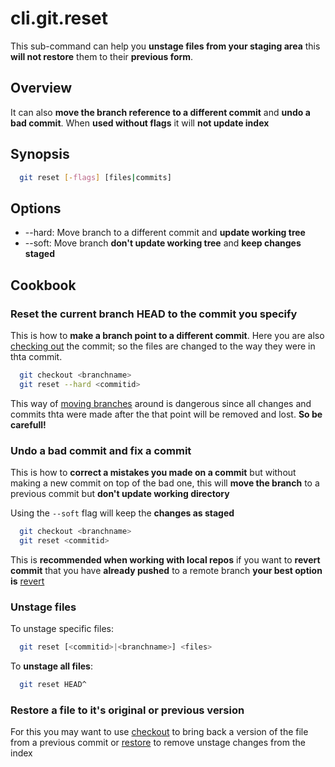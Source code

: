 # cli.git.reset

This sub-command can help you **unstage files from your staging area** this
**will not restore** them to their **previous form**.

## Overview

It can also **move the branch reference to a different commit** and **undo a
bad commit**. When **used without flags** it will **not update index**

## Synopsis

```sh
  git reset [-flags] [files|commits]
```

## Options

- --hard: Move branch to a different commit and **update working tree**
- --soft: Move branch **don't update working tree** and **keep changes staged**

## Cookbook

### Reset the current branch HEAD to the commit you specify

This is how to **make a branch point to a different commit**. Here you are also
[checking out](./it3j.md) the commit; so the files are changed to the way
they were in thta commit.

```sh
  git checkout <branchname>
  git reset --hard <commitid>
```

This way of [moving branches](./j4in.md) around is dangerous since all changes
and commits thta were made after the that point will be removed and lost. **So
be carefull!**

### Undo a bad commit and fix a commit

This is how to **correct a mistakes you made on a commit** but without making a
new commit on top of the bad one, this will **move the branch** to a previous
commit but **don't update working directory**

Using the `--soft` flag will keep the **changes as staged**

```sh
  git checkout <branchname>
  git reset <commitid>
```

This is **recommended when working with local repos** if you want to **revert
commit** that you have **already pushed** to a remote branch **your best option
is** [revert](./36re.md)

### Unstage files

To unstage specific files:

```sh
  git reset [<commitid>|<branchname>] <files>
```

To **unstage all files**:

```sh
  git reset HEAD^
```

### Restore a file to it's original or previous version

For this you may want to use [checkout](./it3j.md) to bring back a version of
the file from a previous commit or [restore](./8m7k.md) to remove unstage
changes from the index
